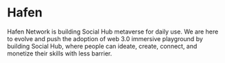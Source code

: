 # Hafen
Hafen Network is building Social Hub metaverse for daily use.  We are here to evolve and push the adoption of  web 3.0 immersive playground by building Social Hub, where people can ideate, create, connect, and monetize their skills with less barrier.
